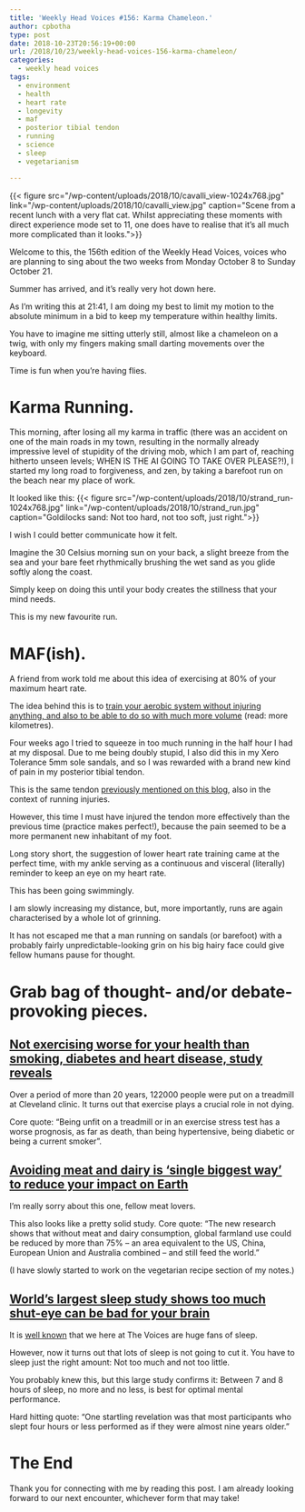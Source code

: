 ```yaml
---
title: 'Weekly Head Voices #156: Karma Chameleon.'
author: cpbotha
type: post
date: 2018-10-23T20:56:19+00:00
url: /2018/10/23/weekly-head-voices-156-karma-chameleon/
categories:
  - weekly head voices
tags:
  - environment
  - health
  - heart rate
  - longevity
  - maf
  - posterior tibial tendon
  - running
  - science
  - sleep
  - vegetarianism

---
```

{{< figure src="/wp-content/uploads/2018/10/cavalli_view-1024x768.jpg" link="/wp-content/uploads/2018/10/cavalli_view.jpg" caption="Scene from a recent lunch with a very flat cat. Whilst appreciating these moments with direct experience mode set to 11, one does have to realise that it’s all much more complicated than it looks.">}} 

Welcome to this, the 156th edition of the Weekly Head Voices, voices who are planning to sing about the two weeks from Monday October 8 to Sunday October 21.

Summer has arrived, and it’s really very hot down here.

As I’m writing this at 21:41, I am doing my best to limit my motion to the absolute minimum in a bid to keep my temperature within healthy limits.

You have to imagine me sitting utterly still, almost like a chameleon on a twig, with only my fingers making small darting movements over the keyboard.

Time is fun when you’re having flies.

# Karma Running.

This morning, after losing all my karma in traffic (there was an accident on one of the main roads in my town, resulting in the normally already impressive level of stupidity of the driving mob, which I am part of, reaching hitherto unseen levels; WHEN IS THE AI GOING TO TAKE OVER PLEASE?!), I started my long road to forgiveness, and zen, by taking a barefoot run on the beach near my place of work.

It looked like this:
{{< figure src="/wp-content/uploads/2018/10/strand_run-1024x768.jpg" link="/wp-content/uploads/2018/10/strand_run.jpg" caption="Goldilocks sand: Not too hard, not too soft, just right.">}} 

I wish I could better communicate how it felt.

Imagine the 30 Celsius morning sun on your back, a slight breeze from the sea and your bare feet rhythmically brushing the wet sand as you glide softly along the coast.

Simply keep on doing this until your body creates the stillness that your mind needs.

This is my new favourite run.

# MAF(ish).

A friend from work told me about this idea of exercising at 80% of your maximum heart rate.

The idea behind this is to [train your aerobic system without injuring anything, and also to be able to do so with much more volume][1] (read: more kilometres).

Four weeks ago I tried to squeeze in too much running in the half hour I had at my disposal. Due to me being doubly stupid, I also did this in my Xero Tolerance 5mm sole sandals, and so I was rewarded with a brand new kind of pain in my posterior tibial tendon.

This is the same tendon [previously mentioned on this blog][2], also in the context of running injuries.

However, this time I must have injured the tendon more effectively than the previous time (practice makes perfect!), because the pain seemed to be a more permanent new inhabitant of my foot.

Long story short, the suggestion of lower heart rate training came at the perfect time, with my ankle serving as a continuous and visceral (literally) reminder to keep an eye on my heart rate.

This has been going swimmingly.

I am slowly increasing my distance, but, more importantly, runs are again characterised by a whole lot of grinning.

It has not escaped me that a man running on sandals (or barefoot) with a probably fairly unpredictable-looking grin on his big hairy face could give fellow humans pause for thought.

# Grab bag of thought- and/or debate-provoking pieces.

## [Not exercising worse for your health than smoking, diabetes and heart disease, study reveals][3]

Over a period of more than 20 years, 122000 people were put on a treadmill at Cleveland clinic. It turns out that exercise plays a crucial role in not dying.

Core quote: “Being unfit on a treadmill or in an exercise stress test has a worse prognosis, as far as death, than being hypertensive, being diabetic or being a current smoker”.

## [Avoiding meat and dairy is ‘single biggest way’ to reduce your impact on Earth][4]

I’m really sorry about this one, fellow meat lovers.

This also looks like a pretty solid study. Core quote: “The new research shows that without meat and dairy consumption, global farmland use could be reduced by more than 75% – an area equivalent to the US, China, European Union and Australia combined – and still feed the world.”

(I have slowly started to work on the vegetarian recipe section of my notes.)

## [World’s largest sleep study shows too much shut-eye can be bad for your brain][5]

It is [well known][6] that we here at The Voices are huge fans of sleep.

However, now it turns out that lots of sleep is not going to cut it. You have to sleep just the right amount: Not too much and not too little.

You probably knew this, but this large study confirms it: Between 7 and 8 hours of sleep, no more and no less, is best for optimal mental performance.

Hard hitting quote: “One startling revelation was that most participants who slept four hours or less performed as if they were almost nine years older.”

# The End

Thank you for connecting with me by reading this post. I am already looking forward to our next encounter, whichever form that may take!

 [1]: https://www.runnersworld.com/beginner/a20812270/should-i-do-heart-rate-training/
 [2]: /2018/07/17/weekly-head-voices-148-data-stylist/#weekend-running-update
 [3]: https://edition.cnn.com/2018/10/19/health/study-not-exercising-worse-than-smoking/index.html
 [4]: https://www.theguardian.com/environment/2018/may/31/avoiding-meat-and-dairy-is-single-biggest-way-to-reduce-your-impact-on-earth
 [5]: https://www.eurekalert.org/pub_releases/2018-10/uowo-wls100918.php
 [6]: /2017/12/29/the-2017-to-2018-transition-post/
